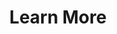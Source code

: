 ---
layout: page
title: Learn More
nav: true
nav_order: 3
dropdown: true
children: 
    - title: publications
      permalink: /publications/
    - title: divider
    - title: teaching
      permalink: /teaching/
    - title: divider
    - title: Repositories
      permalink: /repositories/
    - title: divider
    - title: CV
      permalink: /cv/
---